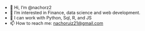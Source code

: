 - 👋 Hi, I’m @nachorz2
- 👀 I’m interested in Finance, data science and web development. 
- 🌱 I can work with Python, Sql, R, and JS
- 📫 How to reach me: nachoruiz21@gmail.com

<!---
nachorz2/nachorz2 is a ✨ special ✨ repository because its `README.md` (this file) appears on your GitHub profile.
You can click the Preview link to take a look at your changes.
--->
